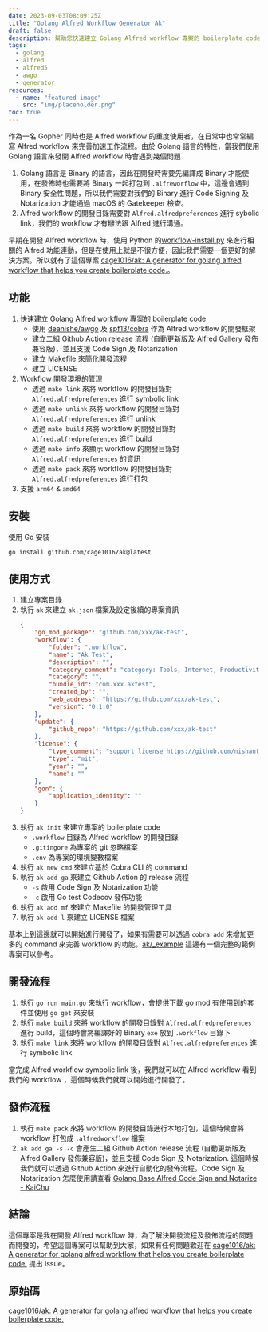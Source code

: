 ```yaml
---
date: 2023-09-03T08:09:25Z
title: "Golang Alfred Workflow Generator Ak"
draft: false
description: 幫助您快速建立 Golang Alfred workflow 專案的 boilerplate code
tags:
  - golang
  - alfred
  - alfred5
  - awgo
  - generator
resources:
  - name: "featured-image"
    src: "img/placeholder.png"
toc: true
---
```


<!--more-->

作為一名 Gopher 同時也是 Alfred workflow 的重度使用者，在日常中也常常編寫 Alfred workflow 來完善加速工作流程。由於 Golang 語言的特性，當我們使用 Golang 語言來發開 Alfred workflow 時會遇到幾個問題

1. Golang 語言是 Binary 的語言，因此在開發時需要先編譯成 Binary 才能使用，在發佈時也需要將 Binary 一起打包到 `.alfreworflow` 中，這邊會遇到 Binary 安全性問題，所以我們需要對我們的 Binary 進行 Code Signing 及 Notarization 才能通過 macOS 的 Gatekeeper 檢查。
1. Alfred workflow 的開發目錄需要對 `Alfred.alfredpreferences` 進行 sybolic link，我們的 workflow 才有辦法跟 Alfred 進行溝通。

早期在開發 Alfred workflow 時，使用 Python 的[workflow-install.py](https://gist.github.com/cage1016/a633149f4672fb40ecb4e16e04664ff7) 來進行相關的 Alfred 功能連動，但是在使用上就是不很方便，因此我們需要一個更好的解決方案。所以就有了這個專案 [cage1016/ak: A generator for golang alfred workflow that helps you create boilerplate code.](https://github.com/cage1016/ak)。

## 功能

1. 快速建立 Golang Alfred workflow 專案的 boilerplate code
    - 使用 [deanishe/awgo](https://github.com/deanishe/awgo) 及 [spf13/cobra](https://github.com/spf13/cobra) 作為 Alfred workflow 的開發框架
    - 建立二組 Github Action release 流程 (自動更新版及 Alfred Gallery 發佈兼容版)，並且支援 Code Sign 及 Notarization
    - 建立 Makefile 來簡化開發流程
    - 建立 LICENSE
2. Workflow 開發環境的管理
    - 透過 `make link` 來將 workflow 的開發目錄對 `Alfred.alfredpreferences` 進行 symbolic link
    - 透過 `make unlink` 來將 workflow 的開發目錄對 `Alfred.alfredpreferences` 進行 unlink
    - 透過 `make build` 來將 workflow 的開發目錄對 `Alfred.alfredpreferences` 進行 build
    - 透過 `make info` 來顯示 workflow 的開發目錄對 `Alfred.alfredpreferences` 的資訊
    - 透過 `make pack` 來將 workflow 的開發目錄對 `Alfred.alfredpreferences` 進行打包
3. 支援 `arm64` & `amd64`

## 安裝

使用 Go 安裝

```bash
go install github.com/cage1016/ak@latest
```

## 使用方式

1. 建立專案目錄
1. 執行 `ak` 來建立 `ak.json` 檔案及設定後續的專案資訊
   ```json
   {
       "go_mod_package": "github.com/xxx/ak-test",
       "workflow": {
           "folder": ".workflow",
           "name": "Ak Test",
           "description": "",
           "category_comment": "category: Tools, Internet, Productivity, Uncategorised",
           "category": "",
           "bundle_id": "com.xxx.aktest",
           "created_by": "",
           "web_address": "https://github.com/xxx/ak-test",
           "version": "0.1.0"
       },
       "update": {
           "github_repo": "https://github.com/xxx/ak-test"
       },
       "license": {
           "type_comment": "support license https://github.com/nishanths/license",
           "type": "mit",
           "year": "",
           "name": ""
       },
       "gon": {
           "application_identity": ""
       }
   }
   ```
1. 執行 `ak init` 來建立專案的 boilerplate code
    - `.workflow` 目錄為 Alfred workflow 的開發目錄
    - `.gitingore` 為專案的 git 忽略檔案
    - `.env` 為專案的環境變數檔案
1. 執行 `ak new cmd` 來建立基於 Cobra CLI 的 command 
1. 執行 `ak add ga` 來建立 Github Action 的 release 流程
    - `-s` 啟用 Code Sign 及 Notarization 功能
    - `-c` 啟用 Go test Codecov 發佈功能
1. 執行 `ak add mf` 來建立 Makefile 的開發管理工具
1. 執行 `ak add l` 來建立 LICENSE 檔案

基本上到這邊就可以開始進行開發了，如果有需要可以透過 `cobra add` 來增加更多的 command 來完善 workflow 的功能。[ak/_example](https://github.com/cage1016/ak/tree/master/_example) 這邊有一個完整的範例專案可以參考。

## 開發流程

1. 執行 `go run main.go` 來執行 workflow，會提供下載 go mod 有使用到的套件並使用 `go get` 來安裝
1. 執行 `make build` 來將 workflow 的開發目錄對 `Alfred.alfredpreferences` 進行 build，這個時會將編譯好的 Binary `exe` 放到 `.workflow` 目錄下
1. 執行 `make link` 來將 workflow 的開發目錄對 `Alfred.alfredpreferences` 進行 symbolic link

當完成 Alfred workflow symbolic link 後，我們就可以在 Alfred workflow 看到我們的 workflow ，這個時候我們就可以開始進行開發了。

## 發佈流程

1. 執行 `make pack` 來將 workflow 的開發目錄進行本地打包，這個時候會將 workflow 打包成 `.alfredworkflow` 檔案
1. `ak add ga -s -c` 會產生二組 Github Action release 流程 (自動更新版及 Alfred Gallery 發佈兼容版)，並且支援 Code Sign 及 Notarization. 這個時候我們就可以透過 Github Action 來進行自動化的發佈流程。Code Sign 及 Notarization 怎麼使用請查看 [Golang Base Alfred Code Sign and Notarize - KaiChu](https://kaichu.io/zh-tw/posts/golang-base-alfred-code-sign-and-notarize/)

## 結論

這個專案是我在開發 Alfred workflow 時，為了解決開發流程及發佈流程的問題而開發的，希望這個專案可以幫助到大家，如果有任何問題歡迎在 [cage1016/ak: A generator for golang alfred workflow that helps you create boilerplate code.](https://github.com/cage1016/ak) 提出 issue。

## 原始碼

[cage1016/ak: A generator for golang alfred workflow that helps you create boilerplate code.](https://github.com/cage1016/ak)